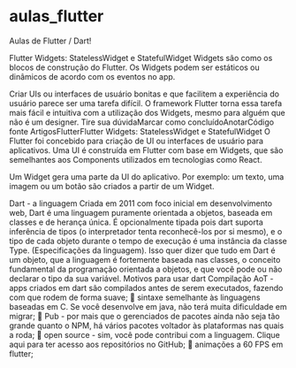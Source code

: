 # aulas_flutter
Aulas de Flutter / Dart!

Flutter Widgets: StatelessWidget e StatefulWidget
Widgets são como os blocos de construção do Flutter. Os Widgets podem ser estáticos ou dinâmicos de acordo com os eventos no app.

Criar UIs ou interfaces de usuário bonitas e que facilitem a experiência do usuário parece ser uma tarefa difícil. O framework Flutter torna essa tarefa mais fácil e intuitiva com a utilização dos Widgets, mesmo para alguém que não é um designer.
Tire sua dúvidaMarcar como concluídoAnotarCódigo fonte
ArtigosFlutterFlutter Widgets: StatelessWidget e StatefulWidget
O Flutter foi concebido para criação de UI ou interfaces de usuário para aplicativos. Uma UI é construída em Flutter com base em Widgets, que são semelhantes aos Components utilizados em tecnologias como React.

Um Widget gera uma parte da UI do aplicativo. Por exemplo: um texto, uma imagem ou um botão são criados a partir de um Widget.

Dart - a linguagem Criada em 2011 com foco inicial em desenvolvimento web, Dart é uma linguagem puramente orientada a objetos, baseada em classes e de herança única. É opcionalmente tipada pois dart suporta inferência de tipos (o interpretador tenta reconhecê-los por si mesmo), e o tipo de cada objeto durante o tempo de execução é uma instância da classe Type. (Especificações da linguagem). Isso quer dizer que tudo em Dart é um objeto, que a linguagem é fortemente baseada nas classes, o conceito fundamental da programação orientada a objetos, e que você pode ou não declarar o tipo da sua variável. 
Motivos para usar dart 
Compilação AoT - apps criados em dart são compilados antes de serem executados, fazendo com que rodem de forma suave;  sintaxe semelhante às linguagens baseadas em C. Se você desenvolve em java, não terá muita dificuldade em migrar;  Pub - por mais que o gerenciados de pacotes ainda não seja tão grande quanto o NPM, há vários pacotes voltador às plataformas nas quais a roda;  open source - sim, você pode contribui com a linguagem. Clique aqui para ter acesso aos repositórios no GitHub;  animações a 60 FPS em flutter;

